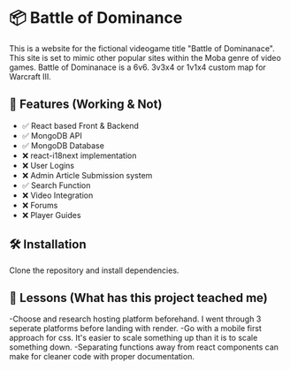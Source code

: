 # 📦 Battle of Dominance

This is a website for the fictional videogame title "Battle of Dominanace". This site is set to mimic other popular sites within the Moba genre of video games. Battle of Dominanace is a 6v6. 3v3x4 or 1v1x4 custom map for Warcraft III.

## 🚀 Features (Working & Not)

- ✅ React based Front & Backend
- ✅ MongoDB API
- ✅ MongoDB Database
- ❌ react-i18next implementation
- ❌ User Logins
- ❌ Admin Article Submission system
- ✅ Search Function
- ❌ Video Integration
- ❌ Forums
- ❌ Player Guides

## 🛠️ Installation

Clone the repository and install dependencies.


## 📖 Lessons (What has this project teached me)
-Choose and research hosting platform beforehand. I went through 3 seperate platforms before landing with render.
-Go with a mobile first approach for css. It's easier to scale something up than it is to scale something down.
-Separating functions away from react components can make for cleaner code with proper documentation.
